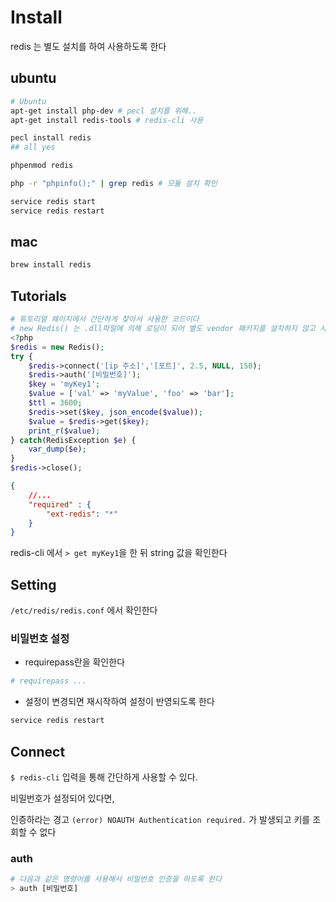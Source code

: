 # Install

redis 는 별도 설치를 하여 사용하도록 한다

## ubuntu
```bash
# Ubuntu
apt-get install php-dev # pecl 설치를 위해..
apt-get install redis-tools # redis-cli 사용

pecl install redis
## all yes

phpenmod redis

php -r "phpinfo();" | grep redis # 모듈 설치 확인

service redis start
service redis restart
```

## mac
```bash
brew install redis
```

## Tutorials
```php
# 튜토리얼 페이지에서 간단하게 찾아서 사용한 코드이다
# new Redis() 는 .dll파일에 의해 로딩이 되어 별도 vendor 패키지를 설치하지 않고 사용할 수 있다.
<?php
$redis = new Redis();
try {
    $redis->connect('[ip 주소]','[포트]', 2.5, NULL, 150);
    $redis->auth('[비밀번호]');
    $key = 'myKey1';
    $value = ['val' => 'myValue', 'foo' => 'bar'];
    $ttl = 3600;
    $redis->set($key, json_encode($value));
    $value = $redis->get($key);
    print_r($value);
} catch(RedisException $e) {
    var_dump($e);
}
$redis->close();
```

```json
{
    //...
    "required" : {
        "ext-redis": "*"
    }
}
```
redis-cli 에서 `> get myKey1`을 한 뒤 string 값을 확인한다

## Setting

`/etc/redis/redis.conf` 에서 확인한다

### 비밀번호 설정

- requirepass란을 확인한다

```bash
# requirepass ...
```

- 설정이 변경되면 재시작하여 설정이 반영되도록 한다

```bash
service redis restart
```

## Connect

`$ redis-cli` 입력을 통해 간단하게 사용할 수 있다.

비밀번호가 설정되어 있다면,

인증하라는 경고 `(error) NOAUTH Authentication required.` 가 발생되고 키를 조회할 수 없다

### auth
```bash
# 다음과 같은 명령어를 사용해서 비밀번호 인증을 하도록 한다
> auth [비밀번호]
```
